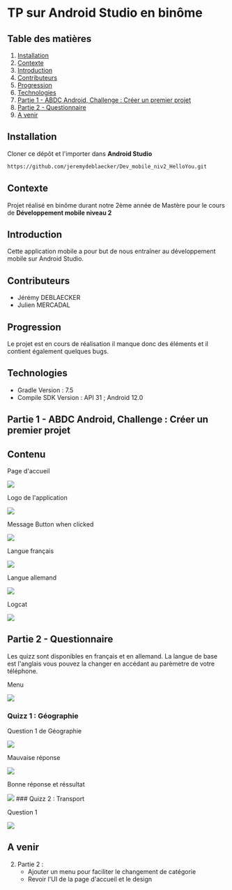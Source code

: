 # TP sur Android Studio en binôme  

## Table des matières

1. [Installation](#Installation)
2. [Contexte](#Contexte)
3. [Introduction](#Introduction)
4. [Contributeurs](#Contributeurs)
4. [Progression](#Progression)
5. [Technologies](#Technologies)  
6. [Partie 1 - ABDC Android, Challenge : Créer un premier projet](#partie-1---abdc-android-challenge--créer-un-premier-projet)  
7. [Partie 2 - Questionnaire](#partie-2---questionnaire)  
8. [A venir](#a-venir)  


## Installation
Cloner ce dépôt et l'importer dans  **Android Studio**
```bash
https://github.com/jeremydeblaecker/Dev_mobile_niv2_HelloYou.git  
```  
## Contexte  
Projet réalisé en binôme durant notre 2ème année de Mastère pour le cours de **Développement mobile niveau 2**

## Introduction

Cette application mobile a pour but de nous entraîner au développement mobile sur Android Studio.  


## Contributeurs 

* Jérémy DEBLAECKER   
* Julien MERCADAL  

## Progression
Le projet est en cours de réalisation il manque donc des éléments et il contient également quelques bugs.  

## Technologies

* Gradle Version : 7.5  
* Compile SDK Version : API 31 ; Android 12.0  

## Partie 1 - ABDC Android, Challenge : Créer un premier projet  

## Contenu
<p>Page d'accueil </p>
<img src="https://github.com/jeremydeblaecker/Dev_mobile_niv2_HelloYou/blob/main/Images/main.JPG"/>
<br>
<p>Logo de l'application</p>
<img src="https://github.com/jeremydeblaecker/Dev_mobile_niv2_HelloYou/blob/main/Images/logo%20app.JPG"/>
<br>
<p>Message Button when clicked</p>
<img src="https://github.com/jeremydeblaecker/Dev_mobile_niv2_HelloYou/blob/main/Images/button_clicked.JPG"/>
<br>
<p>Langue français</p>
<img src="https://github.com/jeremydeblaecker/Dev_mobile_niv2_HelloYou/blob/main/Images/fr.JPG"/>
<br>
<p>Langue allemand</p>
<img src="https://github.com/jeremydeblaecker/Dev_mobile_niv2_HelloYou/blob/main/Images/de.JPG"/>
<br>
<p>Logcat</p>
<img src="https://github.com/jeremydeblaecker/Dev_mobile_niv2_HelloYou/blob/main/Images/logcat.JPG"/>  

## Partie 2 - Questionnaire  
Les quizz sont disponibles en français et en allemand. La langue de base est l'anglais vous pouvez la changer en accédant au parèmetre de votre téléphone.  
<p>Menu</p>
<img src="https://github.com/jeremydeblaecker/Dev_mobile_niv2_HelloYou/blob/main/Images/menu_quizzs.JPG"/>  

### Quizz 1 : Géographie  
<p>Question 1 de Géographie</p>  
<img src="hhttps://github.com/jeremydeblaecker/Dev_mobile_niv2_HelloYou/blob/main/Images/q1_geo.JPG"/>  
<p>Mauvaise réponse</p>  
<img src="https://github.com/jeremydeblaecker/Dev_mobile_niv2_HelloYou/blob/main/Images/bad_answer.JPG"/>  
<p>Bonne réponse et réssultat</p>  
<img src="https://github.com/jeremydeblaecker/Dev_mobile_niv2_HelloYou/blob/main/Images/good_answer_result.JPG"/>  
### Quizz 2 : Transport  
<p>Question 1</p>
<img src="https://github.com/jeremydeblaecker/Dev_mobile_niv2_HelloYou/blob/main/Images/q1.JPG"/>  

## A venir  
2. Partie 2 :  
    * Ajouter un menu pour faciliter le changement de catégorie  
    * Revoir l'UI de la page d'accueil et le design
